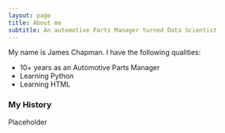 ```yaml
---
layout: page
title: About me
subtitle: An automotive Parts Manager turned Data Scientist
---
```


My name is James Chapman. I have the following qualities:

- 10+ years as an Automotive Parts Manager
- Learning Python
- Learning HTML


### My History

Placeholder

